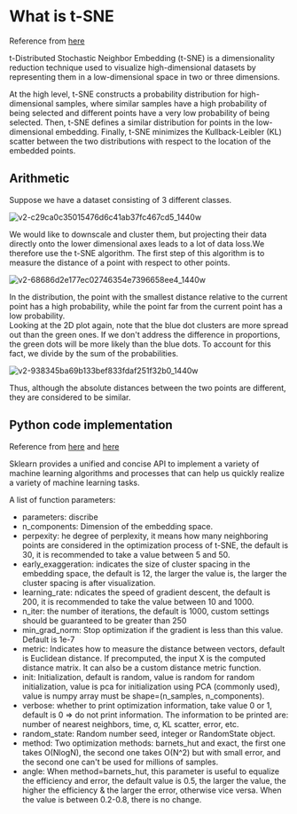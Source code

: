 # What is t-SNE
Reference from [here](https://zhuanlan.zhihu.com/p/148170862)

t-Distributed Stochastic Neighbor Embedding (t-SNE) is a dimensionality reduction technique used to visualize high-dimensional datasets by representing them in a low-dimensional space in two or three dimensions.  

At the high level, t-SNE constructs a probability distribution for high-dimensional samples, where similar samples have a high probability of being selected and different points have a very low probability of being selected. Then, t-SNE defines a similar distribution for points in the low-dimensional embedding. Finally, t-SNE minimizes the Kullback-Leibler (KL) scatter between the two distributions with respect to the location of the embedded points.

##  Arithmetic

Suppose we have a dataset consisting of 3 different classes.  

![v2-c29ca0c35015476d6c41ab37fc467cd5_1440w](https://github.com/user-attachments/assets/e49d9e1c-a338-458d-b67d-6f17aae1f93c)

We would like to downscale and cluster them, but projecting their data directly onto the lower dimensional axes leads to a lot of data loss.We therefore use the t-SNE algorithm. The first step of this algorithm is to measure the distance of a point with respect to other points.  

![v2-68686d2e177ec02746354e7396658ee4_1440w](https://github.com/user-attachments/assets/9e574c46-7ee2-41ee-ac1b-bd32cc90e775)

In the distribution, the point with the smallest distance relative to the current point has a high probability, while the point far from the current point has a low probability.  
Looking at the 2D plot again, note that the blue dot clusters are more spread out than the green ones. If we don't address the difference in proportions, the green dots will be more likely than the blue dots. To account for this fact, we divide by the sum of the probabilities.  

![v2-938345ba69b133bef833fdaf251f32b0_1440w](https://github.com/user-attachments/assets/c39a71f2-23a2-4cd5-a24f-abe8f0f71920)

Thus, although the absolute distances between the two points are different, they are considered to be similar.

## Python code implementation

Reference from [here](https://blog.csdn.net/haoji007/article/details/94962952) and  [here](https://www.cnblogs.com/PythonLearner/p/12903615.html)

Sklearn provides a unified and concise API to implement a variety of machine learning algorithms and processes that can help us quickly realize a variety of machine learning tasks.  

A list of function parameters:
- parameters: discribe
- n_components: Dimension of the embedding space.
- perpexity: he degree of perplexity, it means how many neighboring points are considered in the optimization process of t-SNE, the default is 30, it is recommended to take a value between 5 and 50.
- early_exaggeration: indicates the size of cluster spacing in the embedding space, the default is 12, the larger the value is, the larger the cluster spacing is after visualization.
- learning_rate: ndicates the speed of gradient descent, the default is 200, it is recommended to take the value between 10 and 1000.
- n_iter: the number of iterations, the default is 1000, custom settings should be guaranteed to be greater than 250
- min_grad_norm: Stop optimization if the gradient is less than this value. Default is 1e-7
- metric: Indicates how to measure the distance between vectors, default is Euclidean distance. If precomputed, the input X is the computed distance matrix. It can also be a custom distance metric function.
- init: Initialization, default is random, value is random for random initialization, value is pca for initialization using PCA (commonly used), value is numpy array must be shape=(n_samples, n_components).
- verbose: whether to print optimization information, take value 0 or 1, default is 0 => do not print information. The information to be printed are: number of nearest neighbors, time, σ, KL scatter, error, etc.
- random_state: Random number seed, integer or RandomState object.
- method: Two optimization methods: barnets_hut and exact, the first one takes O(NlogN), the second one takes O(N^2) but with small error, and the second one can't be used for millions of samples.
- angle: When method=barnets_hut, this parameter is useful to equalize the efficiency and error, the default value is 0.5, the larger the value, the higher the efficiency & the larger the error, otherwise vice versa. When the value is between 0.2-0.8, there is no change.


